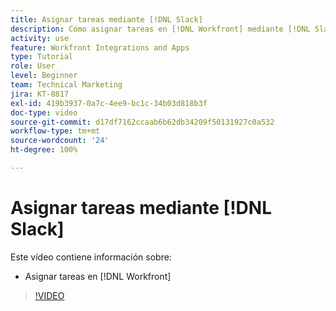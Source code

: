 ```yaml
---
title: Asignar tareas mediante [!DNL Slack]
description: Cómo asignar tareas en [!DNL Workfront] mediante [!DNL Slack]
activity: use
feature: Workfront Integrations and Apps
type: Tutorial
role: User
level: Beginner
team: Technical Marketing
jira: KT-8817
exl-id: 419b3937-0a7c-4ee9-bc1c-34b03d818b3f
doc-type: video
source-git-commit: d17df7162ccaab6b62db34209f50131927c0a532
workflow-type: tm+mt
source-wordcount: '24'
ht-degree: 100%

---
```


# Asignar tareas mediante [!DNL Slack]

Este vídeo contiene información sobre:

* Asignar tareas en [!DNL Workfront]

>[!VIDEO](https://video.tv.adobe.com/v/335117/?quality=12&learn=on&enablevpops)
